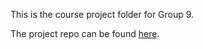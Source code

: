 This is the course project folder for Group 9.

The project repo can be found [here](https://github.com/bryanzhou008/Hard_Label_Black_Box_Attack_GNN).
